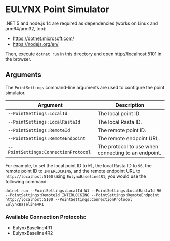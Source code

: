 EULYNX Point Simulator
===============

.NET 5 and node.js 14 are required as dependencies (works on Linux and arm64/arm32, too):

- https://dotnet.microsoft.com/
- https://nodejs.org/en/

Then, execute `dotnet run` in this directory and open http://localhost:5101 in the browser.

## Arguments

The `PointSettings` command-line arguments are used to configure the point simulator.

| Argument | Description |
|---|---|
| `--PointSettings:LocalId` | The local point ID. |
| `--PointSettings:LocalRastaId` | The local Rasta ID. |
| `--PointSettings:RemoteId` | The remote point ID. |
| `--PointSettings:RemoteEndpoint` | The remote endpoint URL. |
| `--PointSettings:ConnectionProtocol` | The protocol to use  when connecting to an endpoint. |

For example, to set the local point ID to `W1`, the local Rasta ID to `96`, the remote point ID to `INTERLOCKING`, and the remote endpoint URL to `http://localhost:5100` using `EulynxBaseline4R1`, you would use the following command:
```
dotnet run --PointSettings:LocalId W1 --PointSettings:LocalRastaId 96 --PointSettings:RemoteId INTERLOCKING --PointSettings:RemoteEndpoint http://localhost:5100 --PointSettings:ConnectionProtocol EulynxBaseline4R1
```

### Available Connection Protocols:
- EulynxBaseline4R1
- EulynxBaseline4R2
